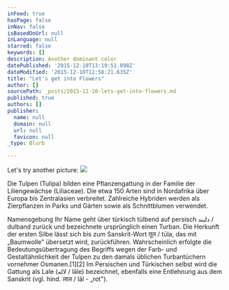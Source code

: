 ```yaml
---
inFeed: true
hasPage: false
inNav: false
isBasedOnUrl: null
inLanguage: null
starred: false
keywords: []
description: Another dominant color
datePublished: '2015-12-10T13:19:51.098Z'
dateModified: '2015-12-10T12:58:21.635Z'
title: "Let's get into Flowers"
author: []
sourcePath: _posts/2015-12-10-lets-get-into-flowers.md
published: true
authors: []
publisher:
  name: null
  domain: null
  url: null
  favicon: null
_type: Blurb

---
```

Let's try another picture:
![](https://the-grid-user-content.s3-us-west-2.amazonaws.com/547f4e71-4c32-4897-a713-af209b468e5e.jpg)

Die Tulpen (Tulipa) bilden eine Pflanzengattung in der Familie der Liliengewächse (Liliaceae). Die etwa 150 Arten sind in Nordafrika über Europa bis Zentralasien verbreitet. Zahlreiche Hybriden werden als Zierpflanzen in Parks und Gärten sowie als Schnittblumen verwendet.

Namensgebung
Ihr Name geht über türkisch tülbend auf persisch ‏دلبند‎ / dulband zurück und bezeichnete ursprünglich einen Turban. Die Herkunft der ersten Silbe lässt sich bis zum Sanskrit-Wort तूल / tūla, das mit „Baumwolle" übersetzt wird, zurückführen. Wahrscheinlich erfolgte die Bedeutungsübertragung des Begriffs wegen der Farb- und Gestaltähnlichkeit der Tulpen zu den damals üblichen Turbantüchern vornehmer Osmanen.\[1\]\[2\] Im Persischen und Türkischen selbst wird die Gattung als Lale (‏لاله‎ / lāle) bezeichnet, ebenfalls eine Entlehnung aus dem Sanskrit (vgl. hind. लाल / lāl - „rot").